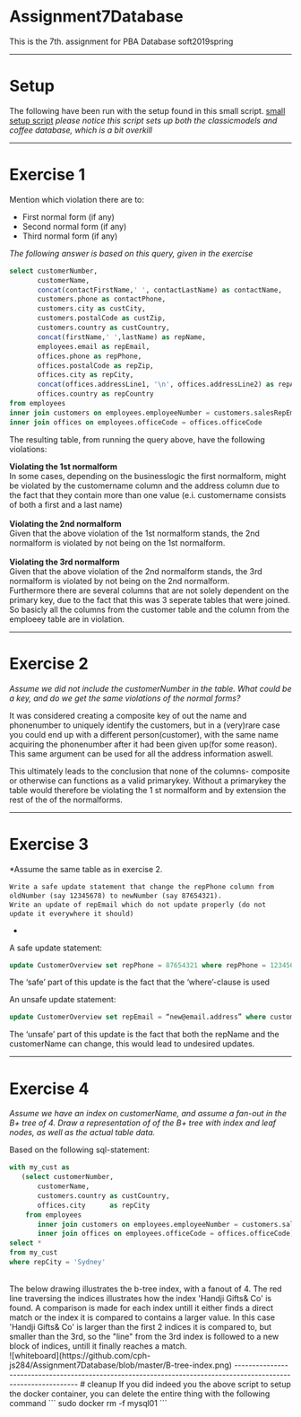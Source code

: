 # Assignment7Database
This is the 7th. assignment for PBA Database soft2019spring

-----------------------------------------------------------------------------------------------------------------------------------
# Setup
The following have been run with the setup found in this small script. [small setup script](https://github.com/cph-js284/MySqlSetup)
*please notice this script sets up both the classicmodels and coffee database, which is a bit overkill*

-----------------------------------------------------------------------------------------------------------------------------------
# Exercise 1
Mention which violation there are to:
  - First normal form (if any)
  - Second normal form (if any)
  - Third normal form (if any)

*The following answer is based on this query, given in the exercise<br>*
```sql
select customerNumber,
       customerName,
       concat(contactFirstName,' ', contactLastName) as contactName,
       customers.phone as contactPhone,
       customers.city as custCity,
       customers.postalCode as custZip,
       customers.country as custCountry,
       concat(firstName,' ',lastName) as repName,
       employees.email as repEmail,
       offices.phone as repPhone,
       offices.postalCode as repZip,
       offices.city as repCity,
       concat(offices.addressLine1, '\n', offices.addressLine2) as repAddress,
       offices.country as repCountry
from employees 
inner join customers on employees.employeeNumber = customers.salesRepEmployeeNumber
inner join offices on employees.officeCode = offices.officeCode
```

The resulting table, from running the query above, have the following violations:

<b>Violating the 1st normalform</b><br>
In some cases, depending on the businesslogic the first normalform, might be violated by the customername column and the address column due to the fact that they contain more than one value (e.i. customername consists of both a first and a last name)<br>
<br>
<b>Violating the 2nd normalform</b><br>
Given that the above violation of the 1st normalform stands, the 2nd normalform is violated by not being on the 1st normalform.<br>
<br>
<b>Violating the 3rd normalform</b><br>
Given that the above violation of the 2nd normalform stands, the 3rd normalform is violated by not being on the 2nd normalform.<br>
Furthermore there are several columns that are not solely dependent on the primary key, due to the fact that this was 3 seperate tables
that were joined. So basicly all the columns from the customer table and the column from the emploeey table are in violation.

----------------------------------------------------------------------------------------------------------------------------------
# Exercise 2

*Assume we did not include the customerNumber in the table. What could be a key, and do we get the same violations of the normal forms?*

It was considered creating a composite key of out the name and phonenumber to uniquely identify the customers, but in a (very)rare case you could end up with a different person(customer), with the same name acquiring the phonenumber after it had been given up(for some reason). This same argument can be used for all the address information aswell.
 
This ultimately leads to the conclusion that none of the columns- composite or otherwise can functions as a valid primarykey. 
Without a primarykey the table would therefore be violating the 1 st normalform and by extension the rest of the of the normalforms.

------------------------------------------------------------------------------------------------------------------------
# Exercise 3
*Assume the same table as in exercise 2.

    Write a safe update statement that change the repPhone column from oldNumber (say 12345678) to newNumber (say 87654321).
    Write an update of repEmail which do not update properly (do not update it everywhere it should)
*
A safe update statement:
```sql
update CustomerOverview set repPhone = 87654321 where repPhone = 12345678
```
The ‘safe’ part of this update is the fact that the ‘where’-clause is used

An unsafe update statement:
```sql
update CustomerOverview set repEmail = “new@email.address” where customerName = "Mini Wheels Co." and repName = "Leslie Jennings"
```
The ‘unsafe’ part of this update is the fact that both the repName and the customerName can change, this would lead to undesired updates.

------------------------------------------------------------------------------------------------------------------
# Exercise 4

*Assume we have an index on customerName, and assume a fan-out in the B+ tree of 4.
Draw a representation of of the B+ tree with index and leaf nodes, as well as the actual table data.*

Based on the following sql-statement:
```sql
with my_cust as
   (select customerNumber,
       customerName,
       customers.country as custCountry,
       offices.city      as repCity
    from employees
       inner join customers on employees.employeeNumber = customers.salesRepEmployeeNumber
       inner join offices on employees.officeCode = offices.officeCode)
select *
from my_cust
where repCity = 'Sydney'
```
<br>
The below drawing illustrates the b-tree index, with a fanout of 4.
The red line traversing the indices illustrates how the index 'Handji Gifts& Co' is found.
A comparison is made for each index untill it either finds a direct match or the index it is compared to contains a larger value.
In this case 'Handji Gifts& Co' is larger than the first 2 indices it is compared to, but smaller than the 3rd, so the "line" from the 3rd index is followed to a new block of indices, untill it finally reaches a match.<br>
![whiteboard](https://github.com/cph-js284/Assignment7Database/blob/master/B-tree-index.png)
----------------------------------------------------------------------------------------------------------------
# cleanup
If you did indeed you the above script to setup the docker container, you can delete the entire thing with the following command
```
sudo docker rm -f mysql01
```
